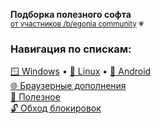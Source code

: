 **Подборка полезного софта**  
<sup>[от участников /b/egonia community](https://t.me/begoniacommunity) :heartpulse:</sup>
### **Навигация по спискам:**  
[🪟 Windows](https://github.com/begoniacommunity/list/blob/main/list/windows.md) • [🐧 Linux](https://github.com/begoniacommunity/list/blob/main/list/linux.md) • [🤖 Android](https://github.com/begoniacommunity/list/blob/main/list/android.md)  
[🌐 Браузерные дополнения](https://github.com/begoniacommunity/list/blob/main/list/browser_add-ons.md)  
[🌠 Полезное](https://github.com/begoniacommunity/list/blob/main/list/useful.md)  
[🔓 Обход блокировок](https://github.com/begoniacommunity/list/blob/main/list/blocking_bypass.md)